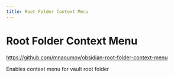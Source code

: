 ```yaml
---
title: Root Folder Context Menu
---
```


# Root Folder Context Menu

<https://github.com/mnaoumov/obsidian-root-folder-context-menu>

Enables context menu for vault root folder
